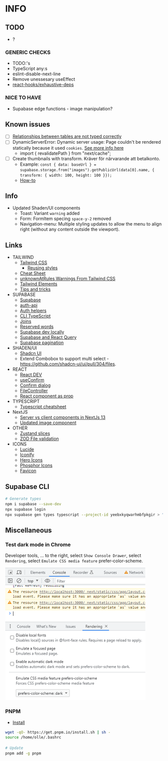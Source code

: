 # INFO

## TODO

- ?

### GENERIC CHECKS

- TODO:'s
- TypeScript any:s
- eslint-disable-next-line
- Remove unessesary useEffect
- [react-hooks/exhaustive-deps](https://react.dev/learn/removing-effect-dependencies)

### NICE TO HAVE

- Supabase edge functions - image manipulation?

## Known issues

- [ ] [Relationships between tables are not typed correctly](https://github.com/supabase/cli/issues/736)
- [ ] DynamicServerError: Dynamic server usage: Page couldn't be rendered statically because it used `cookies`. [See more info here](https://nextjs.org/docs/messages/dynamic-server-error)
  - import { revalidatePath } from "next/cache";
- [ ] Create thumbnails with transform. Kräver för närvarande att betalkonto.
  - Example: `const { data: baseUrl } = supabase.storage.from("images").getPublicUrl(data[0].name, { transform: { width: 100, height: 100 }});`
  - [How-to](https://supabase.com/docs/reference/javascript/storage-from-getpublicurl)

## Info

- Updated Shaden/UI components
  - Toast: Variant `warning` added
  - Form: FormItem specing `space-y-2` removed
  - Navigation-menu: Multiple styling updates to allow the menu to align right (without any content outside the viewport).

## Links

- TAILWIND
  - [Tailwind CSS](https://tailwindcss.com/)
    - [Reusing styles](https://tailwindcss.com/docs/reusing-styles)
  - [Cheat Sheet](https://tailconwindcomponents.com/cheatsheet/)
  - [unknownAtRules Warnings From Tailwind CSS](https://www.codeconcisely.com/posts/tailwind-css-unknown-at-rules/)
  - [Tailwind Elements](https://tailwind-elements.com/docs/standard/data/datatables/)
  - [Tips and tricks](https://material-minimal.com/learn/design-hacks/tips-and-tricks/)
- SUPABASE
  - [Supabase](https://supabase.com/docs/reference/javascript)
  - [auth-api](https://supabase.com/docs/reference/javascript/auth-api)
  - [Auth helpers](https://supabase.com/docs/guides/auth/auth-helpers/nextjs)
  - [CLI TypeScript](https://supabase.com/docs/reference/javascript/typescript-support)
  - [Joins](https://supabase.com/docs/guides/api/joins-and-nesting)
  - [Reserved words](https://www.postgresql.org/docs/current/sql-keywords-appendix.html)
  - [Supabase dev locally](https://supabase.com/docs/guides/cli/local-development)
  - [Supabase and React Query](https://makerkit.dev/blog/saas/supabase-react-query)
  - [Supabase pagination](https://makerkit.dev/blog/tutorials/pagination-supabase-react)
- SHADEN/UI
  - [Shadcn UI](https://ui.shadcn.com/)
  - Extend Combobox to support multi select - https://github.com/shadcn-ui/ui/pull/304/files.
- REACT
  - [React DEV](https://react.dev/)
  - [useConfirm](https://devrecipes.net/custom-confirm-dialog-with-react-hooks-and-the-context-api/)
  - [Confirm dialog](https://medium.com/@kch062522/useconfirm-a-custom-react-hook-to-prompt-confirmation-before-action-f4cb746ebd4e)
  - [FileController](https://stackblitz.com/edit/input-file-react-hook-form?file=src%2FFileController.js)
  - [React component as prop](https://www.developerway.com/posts/react-component-as-prop-the-right-way)
- TYPESCRIPT
  - [Typescript cheatsheet](https://react-typescript-cheatsheet.netlify.app/docs/basic/getting-started/context/)
- NextJS
  - [Server vs client components in NextJs 13](https://www.youtube.com/watch?v=3Dw6D_WuzSE&t=993s)
  - [Updated image component](https://github.com/vercel/next.js/tree/86d2ead1fe612432f7aee73f295a3753bd421ebe/examples/image-component)
- OTHER
  - [Zustand slices](https://github.com/pmndrs/zustand/blob/main/docs/guides/slices-pattern.md)
  - [ZOD File validation](https://github.com/colinhacks/zod/issues/387#issuecomment-1712177211)
- ICONS
  - [Lucide](https://lucide.dev/icons/)
  - [Iconify](https://iconify.design/)
  - [Hero Icons](https://heroicons.com/)
  - [Phosphor Icons](https://phosphoricons.com/)
  - [Favicon](https://realfavicongenerator.net/)

## Supabase CLI

```sh
# Generate types
npm i supabase --save-dev
npx supabase login
npx supabase gen types typescript --project-id yeebxkyqwarhmbfpkgir > "./src/lib/database.types.ts"
```

## Miscellaneous

### Test dark mode in Chrome

Developer tools, ... to the right, select `Show Console Drawer`, select `Rendering`, select `Emulate CSS media feature` prefer-color-scheme.

![Test dark mode in Chrome](./doc/test-dark-mode-in-chrome.png)

### PNPM

- [Install](https://pnpm.io/installation)

```sh
wget -qO- https://get.pnpm.io/install.sh | sh -
source /home/olle/.bashrc

# Update
pnpm add -g pnpm
```
